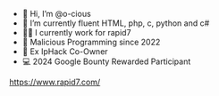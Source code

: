 - 👋 Hi, I’m @o-cious
- 🌱 I’m currently fluent HTML, php, c, python and c#
- 👩‍💻 I currently work for rapid7
- 🛑 Malicious Programming since 2022
- 🚷 Ex IpHack Co-Owner
- 💻 2024 Google Bounty Rewarded Participant

https://www.rapid7.com/
